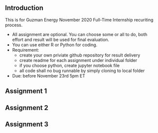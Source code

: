## Introduction
This is for Guzman Energy November 2020 Full-Time Internship recuriting process. 
- All assignment are optional. You can choose some or all to do, both effort and result will be used for final evaluation.
- You can use either R or Python for coding.
- Requirement:
  - create your own priviate github repository for result delivery
  - create readme for each assignment under individual folder
  - if you choose python, create jupyter notebook file
  - all code shall no bug runnable by simply cloning to local folder
- Due: before November 23rd 5pm ET 

## Assignment 1

## Assignment 2

## Assignment 3
